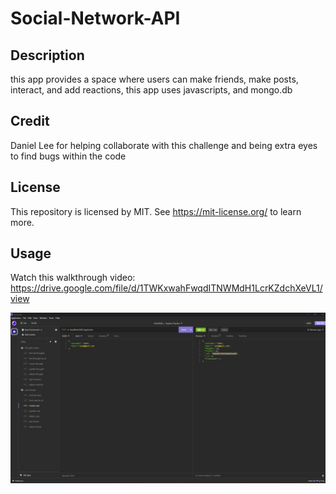 # Social-Network-API

## Description
this app provides a space where users can make friends, make posts, interact, and add reactions, this app uses javascripts, and mongo.db

## Credit

Daniel Lee for helping collaborate with this challenge and being extra eyes to find bugs within the code

## License
This repository is licensed by MIT. See https://mit-license.org/ to learn more.

## Usage
Watch this walkthrough video: https://drive.google.com/file/d/1TWKxwahFwqdITNWMdH1LcrKZdchXeVL1/view

![Insomnia Screenshot of GET all users](challenge18.jpg)